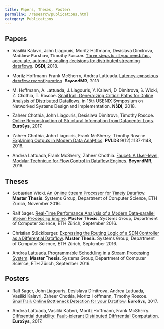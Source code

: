 ```yaml
---
title: Papers, Theses, Posters
permalink: /research/publications.html
category: Publications
---
```


## Papers
* Vasiliki Kalavri, John Liagouris, Moritz Hoffmann, Desislava Dimitrova, Matthew Forshaw, Timothy Roscoe. [Three steps is all you need: fast, accurate, automatic scaling decisions for distributed streaming dataflows](). **OSDI**, 2018.

* Moritz Hoffmann, Frank McSherry, Andrea Lattuada. [Latency-conscious dataflow reconfiguration](/assets/pdf/beyondmr18-hoffmann.pdf). **BeyondMR**, 2018.

* M. Hoffmann, A. Lattuada, J. Liagouris, V. Kalavri, D. Dimitrova, S. Wicki, Z. Chothia, T. Roscoe. [SnailTrail: Generalizing Critical Paths for Online Analysis of Distributed Dataflows](https://www.usenix.org/biblio-1542), in 15th USENIX Symposium on Networked Systems Design and Implementation. **NSDI**, 2018.

* Zaheer Chothia, John Liagouris, Desislava Dimitrova, Timothy Roscoe. [Online Reconstruction of Structural Information from Datacenter Logs](http://dl.acm.org/citation.cfm?id=3064195). **EuroSys**, 2017.

* Zaheer Chothia, John Liagouris, Frank McSherry, Timothy Roscoe. [Explaining Outputs in Modern Data Analytics](http://www.vldb.org/pvldb/vol9/p1137-chothia.pdf). **PVLDB** 9(12):1137-1148, 2016.

* Andrea Lattuada, Frank McSherry, Zaheer Chothia. [Faucet: A User-level, Modular Technique for Flow Control in Dataflow Engines](http://dl.acm.org/citation.cfm?id=2926544). **BeyondMR**, 2016.


## Theses

* Sebastian Wicki. [An Online Stream Processor for Timely Dataflow](http://systems.ethz.pubzone.org/servlet/Attachment?attachmentId=3923&versionId=3508856). **Master Thesis**. Systems Group, Department of Computer Science, ETH Zürich, November 2016.

* Ralf Sager. [Real-Time Performance Analysis of a Modern Data-parallel Stream Processing Engine](/assets/pdf/timely_cpath_thesis.pdf). **Master Thesis**. Systems Group, Department of Computer Science, ETH Zürich, September 2016.

* Christian Stücklberger. [Expressing the Routing Logic of a SDN Controller as a Differential Dataflow](/assets/pdf/sdn_thesis.pdf). **Master Thesis**. Systems Group, Department of Computer Science, ETH Zürich, September 2016.

* Andrea Lattuada. [Programmable Scheduling in a Stream Processing System](http://systems.ethz.pubzone.org/servlet/Attachment?attachmentId=3746&versionId=3303163). **Master Thesis**. Systems Group, Department of Computer Science, ETH Zürich, September 2016.

## Posters

* Ralf Sager, John Liagouris, Desislava Dimitrova, Andrea Lattuada, Vasiliki Kalavri, Zaheer Chothia, Moritz Hoffmann, Timothy Roscoe. [SnailTrail: Online Bottleneck Detection for your Dataflow](https://eurosys2017.github.io/assets/data/posters/poster13-Sager.pdf). **EuroSys**, 2017. 

* Andrea Lattuada, Vasiliki Kalavri, Moritz Hoffmann, Frank McSherry. [Differential durability: Fault-tolerant Distributed Differential Computation](https://eurosys2017.github.io/assets/data/posters/poster21-Lattuada.pdf). **EuroSys**, 2017. 
